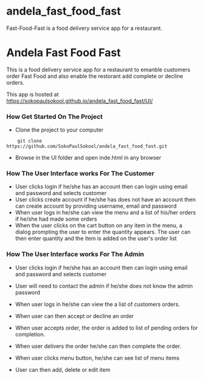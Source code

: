 # andela_fast_food_fast

Fast-Food-Fast is a food delivery service app for a restaurant.

# Andela Fast Food Fast

This is a food delivery service app for a restaurant to emanble customers order Fast Food and also enable the restorant add complete or decline orders.

This app is hosted at https://sokopaulsokool.github.io/andela_fast_food_fast/UI/

### How Get Started On The Project

- Clone the project to your computer

```
    git clone https://github.com/SokoPaulSokool/andela_fast_food_fast.git
```

- Browse in the UI folder and open inde.html in any browser

### How The User Interface works For The Customer

- User clicks login if he/she has an account then can login using email and password and selects customer
- User clicks create account if he/she has does not have an account then can create account by providing username, email and password
- When user logs in he/she can view the menu and a list of his/her orders if he/she had made some orders
- When the user clicks on the cart button on any item in the menu, a dialog prompting the user to enter the quantity appears. The user can then enter quantity and the item is added on the user's order list

### How The User Interface works For The Admin

- User clicks login if he/she has an account then can login using email and password and selects customer
- User will need to contact the admin if he/she does not know the admin password
- When user logs in he/she can view the a list of customers orders.
- When user can then accept or decline an order
- When user accepts order, the order is added to list of pending orders for completion.
- When user delivers the order he/she can then complete the order.

- When user clicks menu button, he/she can see list of menu items
- User can then add, delete or edit item
